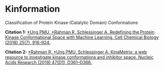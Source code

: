 # Kinformation
Classification of Protein Kinase (Catalytic Domain) Conformations


__Citation 1:__ [\*Ung PMU, \*Rahman R, Schlessinger A. Redefining the Protein Kinase Conformational Space with Machine Learning. Cell Chemical Biology (2018) 25(7), 916-924.](https://doi.org/10.1016/j.chembiol.2018.05.002)

__Citation 2:__ [\*Rahman R, \*Ung PMU, Schlessinger A. KinaMetrix: a web resource to investigate kinase conformations and inhibitor space. 
Nucleic Acids Research (2019) 47(D1), D361–D366.](https://doi.org/10.1093/nar/gky916)


